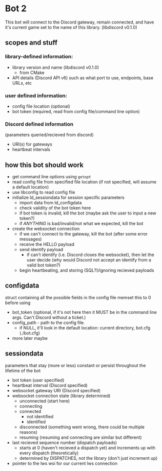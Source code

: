 # Bot 2
This bot will connect to the Discord gateway, remain connected, and have it's current game set to the name of this library. (libdiscord v0.1.0)
     
## scopes and stuff

### library-defined information:
- library version and name (libdiscord v0.1.0)
  - from CMake
- API details (Discord API v6) such as what port to use, endpoints, base URLs, etc
     

### user defined information:
- config file location (optional)
- bot token (required, read from config file/command line option)

### Discord defined information
(parameters queried/recieved from discord)
- URI(s) for gateways
- heartbeat intervals

## how this bot should work
- get command line options using `getopt`
- read config file from specified file location (if not specified, will assume a default location)
- use libconfig to read config file
- initialize ld_sessiondata for session specific parameters
    - import data from ld_configdata
    - check validity of the bot token here
    - if bot token is invalid, kill the bot (maybe ask the user to input a new token?)
    - if _ANYTHING_ is bad/invalid/not what we expected, kill the bot
- create the websocket connection
    - if we can't connect to the gateway, kill the bot (after some error messages)
    - receive the HELLO payload
    - send identify payload
        - if can't identify (i.e. Discord closes the websocket), then let the user decide 
        (why would Discord not accept an identify from a valid bot token?)
    - begin heartbeating, and storing (SQL?)/ignoring recieved payloads
    
## configdata
struct containing all the possible fields in the config file
memset this to 0 before using
- bot_token (optional, if it's not here then it MUST be in the command line args. Can't Discord without a ticket.)
- config_path - path to the config file. 
    - if NULL, it'll look in the default location: current directory, bot.cfg (./bot.cfg)
- more later maybe

## sessiondata
parameters that stay (more or less) constant or persist throughout the lifetime of the bot
- bot token (user specified)
- heartbeat interval (Discord specified)
- websocket gateway URI (Discord specified)
- websocket connection state (library determined)
    - unconnected (start here)
    - connecting
    - connected 
        - not identified
        - identified
    - disconnected (something went wrong, there could be multiple reasons)
    - resuming (resuming and connecting are similar but different)
- last recieved sequence number (dispatch payloads)
    - starts at 0 (haven't recieved a dispatch yet) and increments up with every dispatch (theoretically)
    - determined by DISPATCHES, not the library (don't just increment up)
- pointer to the lws wsi for our current lws connection
    